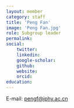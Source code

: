 ```yaml
---
layout: member
category: staff
title: 'Peng Fan'
image: 'Peng Fan.jpg'
role: Subgroup leader
permalink: 
social:
    twitter: 
    linkedin: 
    google-scholar: 
    github:
    website:
    orcid:
education:
---
```


E-mail: pengf@iphy.ac.cn
